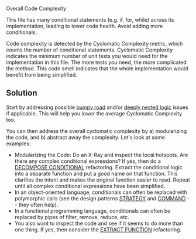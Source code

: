 Overall Code Complexity

This file has many conditional statements (e.g. if, for, while) across its implementation, leading to lower code health. Avoid adding more conditionals.

Code complexity is detected by the Cyclomatic Complexity metric, which counts the number of conditional statements. Cyclomatic Complexity indicates the minimum number of unit tests you would need for the implementation in this file. The more tests you need, the more complicated the method. This code smell indicates that the whole implementation would benefit from being simplified.

## Solution

Start by addressing possible [bumpy road](./bumpy-road-ahead.md) and/or [deeply nested logic](./deep-nested-complexity.md) issues if applicable. This will help you lower the average Cyclomatic Complexity too.

You can then address the overall cyclomatic complexity by a) modularizing the code, and b) abstract away the complexity. Let's look at some examples:

- Modularizing the Code: Do an X-Ray and inspect the local hotspots. Are there any complex conditional expressions? If yes, then do a [DECOMPOSE CONDITIONAL](https://refactoring.com/catalog/decomposeConditional.html) refactoring. Extract the conditional logic into a separate function and put a good name on that function. This clarifies the intent and makes the original function easier to read. Repeat until all complex conditional expressions have been simplified.
- In an object-oriented language, conditionals can often be replaced with polymorphic calls (see the design patterns [STRATEGY](https://en.wikipedia.org/wiki/Strategy_pattern) and [COMMAND](https://en.wikipedia.org/wiki/Command_pattern) -- they often help).
- In a functional programming language, conditionals can often be replaced by pipes of filter, remove, reduce, etc.
- You also want to inspect the code and see if it seems to do more than one thing. If yes, then consider the [EXTRACT FUNCTION](https://refactoring.com/catalog/extractFunction.html) refactoring.
